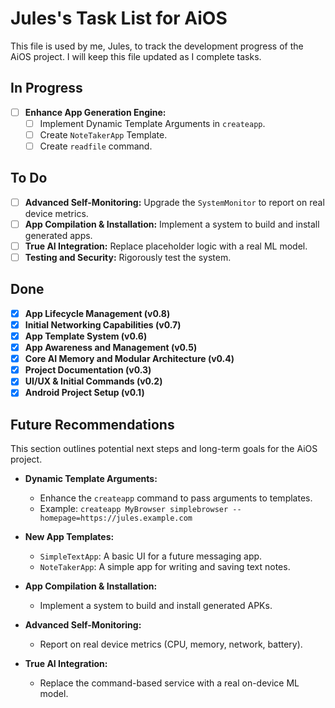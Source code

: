 # Jules's Task List for AiOS

This file is used by me, Jules, to track the development progress of the AiOS project. I will keep this file updated as I complete tasks.

## In Progress

- [ ] **Enhance App Generation Engine:**
    - [ ] Implement Dynamic Template Arguments in `createapp`.
    - [ ] Create `NoteTakerApp` Template.
    - [ ] Create `readfile` command.

## To Do

- [ ] **Advanced Self-Monitoring:** Upgrade the `SystemMonitor` to report on real device metrics.
- [ ] **App Compilation & Installation:** Implement a system to build and install generated apps.
- [ ] **True AI Integration:** Replace placeholder logic with a real ML model.
- [ ] **Testing and Security:** Rigorously test the system.

## Done

- [x] **App Lifecycle Management (v0.8)**
- [x] **Initial Networking Capabilities (v0.7)**
- [x] **App Template System (v0.6)**
- [x] **App Awareness and Management (v0.5)**
- [x] **Core AI Memory and Modular Architecture (v0.4)**
- [x] **Project Documentation (v0.3)**
- [x] **UI/UX & Initial Commands (v0.2)**
- [x] **Android Project Setup (v0.1)**

## Future Recommendations

This section outlines potential next steps and long-term goals for the AiOS project.

-   **Dynamic Template Arguments:**
    -   Enhance the `createapp` command to pass arguments to templates.
    -   Example: `createapp MyBrowser simplebrowser --homepage=https://jules.example.com`

-   **New App Templates:**
    -   `SimpleTextApp`: A basic UI for a future messaging app.
    -   `NoteTakerApp`: A simple app for writing and saving text notes.

-   **App Compilation & Installation:**
    -   Implement a system to build and install generated APKs.

-   **Advanced Self-Monitoring:**
    -   Report on real device metrics (CPU, memory, network, battery).

-   **True AI Integration:**
    -   Replace the command-based service with a real on-device ML model.
